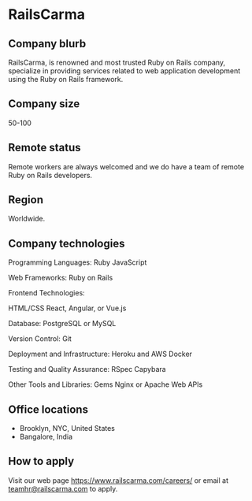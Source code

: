 # RailsCarma
## Company blurb

RailsCarma, is renowned and most trusted Ruby on Rails company, specialize in providing services related to web application development using the Ruby on Rails framework.
## Company size

50-100

## Remote status

Remote workers are always welcomed and we do have a team of remote Ruby on Rails developers.

## Region

Worldwide.


## Company technologies

Programming Languages:
Ruby
JavaScript

Web Frameworks:
Ruby on Rails

Frontend Technologies:

HTML/CSS
React, Angular, or Vue.js

Database:
PostgreSQL or MySQL

Version Control:
Git

Deployment and Infrastructure:
Heroku and AWS
Docker

Testing and Quality Assurance:
RSpec
Capybara

Other Tools and Libraries:
Gems 
Nginx or Apache
Web APIs
## Office locations

* Brooklyn, NYC, United States
* Bangalore, India
  
## How to apply

Visit our web page https://www.railscarma.com/careers/ or  email at teamhr@railscarma.com to apply.
